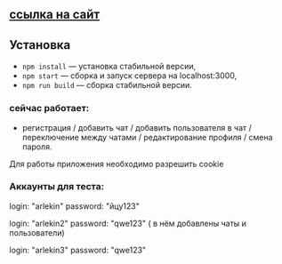 ## [ссылка на сайт](https://admiring-fermat-7d32ca.netlify.app/)
 


## Установка

- `npm install` — установка стабильной версии,
- `npm start` — сборка и запуск сервера на localhost:3000,
- `npm run build` — сборка стабильной версии.

### сейчас работает:

- регистрация / добавить чат / добавить пользователя в чат / переключение между чатами / редактирование профиля / смена пароля.

Для работы приложения необходимо разрешить cookie


### Аккаунты для теста:

login: "arlekin"
password: "йцу123"

login: "arlekin2"
password: "qwe123" ( в нём добавлены чаты и пользователи)

login: "arlekin3"
password: "qwe123"

